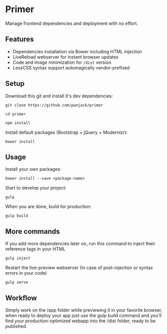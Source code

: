 # Primer

Manage frontend dependencies and deployment with no effort.

## Features

- Dependencies installation via Bower including HTML injection
- LiveReload webserver for instant browser updates
- Code and image minimization for <code>/dist</code> version
- LessCSS syntax support automagically vendor-prefixed

## Setup

Download this git and install it's dev dependencies:

	git clone https://github.com/pwnjack/primer

	cd primer

	npm install
	
Install default packages (Bootstrap + jQuery + Modernizr):

	bower install

## Usage

Install your own packages:

	bower install --save <package-name>

Start to develop your project:

	gulp

When you are done, build for production:

	gulp build

## More commands

If you add more dependencies later on, run this command to inject their reference tags in your HTML

	gulp inject

Restart the live-preview webserver (In case of post-injection or syntax errors in your code)

	gulp serve

## Workflow

Simply work on the /app folder while previewing it in your favorite browser, when ready to deploy your app just use the <coed>gulp build</code> command and you'll find your production-optimized webapp into the /dist folder, ready to be published.

